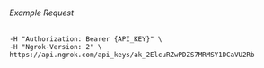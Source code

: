 
###### Example Request
```curl \
-H "Authorization: Bearer {API_KEY}" \
-H "Ngrok-Version: 2" \
https://api.ngrok.com/api_keys/ak_2ElcuRZwPDZS7MRMSY1DCaVU2Rb
